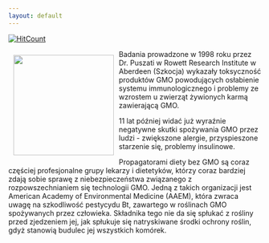 ```yaml
---
layout: default
---
```


[![HitCount](http://hits.dwyl.io/czystakraina/{{page.url}}.svg)](http://hits.dwyl.io/czystakraina/{{page.url}})

<p><img src="{{site.baseurl}}\articles\pictures\465.non-gmo.jpg" align="left" style="margin: 10px 10px" width="200"><!--1-->
Badania prowadzone w 1998 roku przez Dr. Puszati w Rowett Research
Institute w Aberdeen (Szkocja) wykazały toksyczność produktów GMO powodujących osłabienie systemu immunologicznego i problemy ze wzrostem u zwierząt żywionych karmą zawierającą GMO.</p><p>11 lat później widać już wyraźnie negatywne skutki spożywania GMO przez ludzi - zwiększone alergie, przyspieszone starzenie się, problemy insulinowe. </p><p>Propagatorami diety bez GMO są coraz częściej profesjonalne grupy lekarzy i dietetyków, którzy coraz bardziej zdają sobie sprawę z niebezpieczeństwa związanego z rozpowszechnianiem się technologii GMO. Jedną z takich organizacji jest American
Academy of Environmental Medicine (AAEM), która zwraca uwagę na szkodliwość pestycydu Bt, zawartego w roślinach GMO spożywanych przez człowieka. Składnika tego nie da się spłukać z rośliny przed zjedzeniem jej, jak spłukuje się natryskiwane środki ochrony roślin, gdyż stanowią budulec jej wszystkich komórek.</p>
